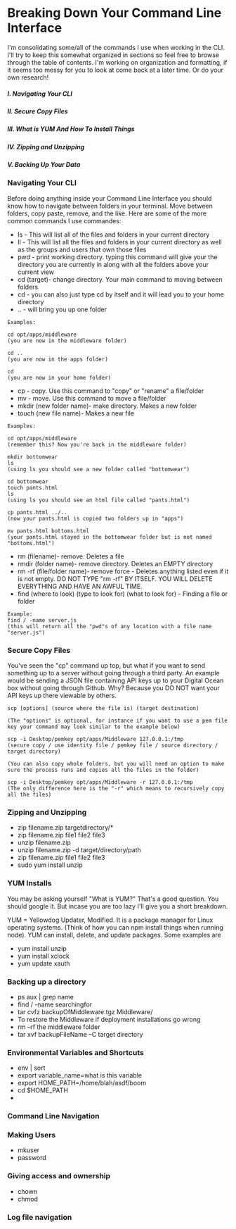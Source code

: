 # Breaking Down Your Command Line Interface

I'm consolidating some/all of the commands I use when working in the CLI. I'll try to keep this somewhat organized in sections so feel free to browse through the table of contents. I'm working on organization and formatting, if it seems too messy for you to look at come back at a later time. Or do your own research!

##### I. Navigating Your CLI
##### II. Secure Copy Files
##### III. What is YUM And How To Install Things
##### IV. Zipping and Unzipping
##### V. Backing Up Your Data

### Navigating Your CLI
Before doing anything inside your Command Line Interface you should know how to navigate between folders in your terminal. Move between folders, copy paste, remove, and the like. Here are some of the more common commands I use commandes:	

* ls - This will list all of the files and folders in your current directory
* ll - This will list all the files and folders in your current directory as well as the groups and users that own those files
* pwd - print working directory. typing this command will give your the directory you are currently in along with all the folders above your current view 
* cd (target)- change directory. Your main command to moving between folders
* cd - you can also just type cd by itself and it will lead you to your home directory
* .. - will bring you up one folder

```
Examples:

cd opt/apps/middleware
(you are now in the middleware folder)

cd ..
(you are now in the apps folder)

cd 
(you are now in your home folder)
```
* cp - copy. Use this command to "copy" or "rename" a file/folder 
* mv - move. Use this command to move a file/folder
* mkdir (new folder name)- make directory. Makes a new folder
* touch (new file name)- Makes a new file

```
Examples: 

cd opt/apps/middleware
(remember this? Now you're back in the middleware folder)

mkdir bottomwear
ls
(using ls you should see a new folder called "bottomwear")

cd bottomwear
touch pants.html
ls
(using ls you should see an html file called "pants.html")

cp pants.html ../..
(now your pants.html is copied two folders up in "apps")

mv pants.html bottoms.html
(your pants.html stayed in the bottomwear folder but is not named "bottoms.html")

```

* rm (filename)- remove. Deletes a file
* rmdir (folder name)- remove directory. Deletes an EMPTY directory
* rm -rf (file/folder name)- remove force - Deletes anything listed even if it is not empty. DO NOT TYPE "rm -rf" BY ITSELF. YOU WILL DELETE EVERYTHING AND HAVE AN AWFUL TIME.
* find (where to look) (type to look for) (what to look for) - Finding a file or folder

```
Example:
find / -name server.js
(this will return all the "pwd"s of any location with a file name "server.js")
```

### Secure Copy FilesYou've seen the "cp" command up top, but what if you want to send something up to a server without going through a third party. An example would be sending a JSON file containing API keys up to your Digital Ocean box without going through Github. Why? Because you DO NOT want your API keys up there viewable by others. 
```
scp [options] (source where the file is) (target destination)

(The "options" is optional, for instance if you want to use a pem file key your command may look similar to the example below)

scp -i Desktop/pemkey opt/apps/Middleware 127.0.0.1:/tmp
(secure copy / use identity file / pemkey file / source directory / target directory)

(You can also copy whole folders, but you will need an option to make sure the process runs and copies all the files in the folder)

scp -i Desktop/pemkey opt/apps/Middleware -r 127.0.0.1:/tmp
(The only difference here is the "-r" which means to recursively copy all the files)```### Zipping and Unzipping
* zip filename.zip targetdirectory/*
* zip filename.zip file1 file2 file3
* unzip filename.zip
* unzip filename.zip -d target/directory/path
* zip filename.zip file1 file2 file3
* sudo yum install unzip

### YUM Installs
You may be asking yourself "What is YUM?" That's a good question. You should google it. But incase you are too lazy I'll give you a short breakdown. 

YUM = Yellowdog Updater, Modified. It is a package manager for Linux operating systems. (Think of how you can npm install things when running node). YUM can install, delete, and update packages. Some examples are 

* yum install unzip
* yum install xclock
* yum update xauth### Backing up a directory

* ps aux | grep name
* find / -name searchingfor
* tar cvfz backupOfMiddleware.tgz Middleware/
* To restore the Middleware if deployment installations go wrong
* rm –rf the middleware folder
* tar xvf backupFileName –C target directory### Environmental Variables and Shortcuts
* env | sort
* export variable_name=what is this variable
* export HOME_PATH=/home/blah/asdf/boom
* cd $HOME_PATH
* ### Command Line Navigation
### Making Users
* mkuser
* password### Giving access and ownership

* chown
* chmod### Log file navigation